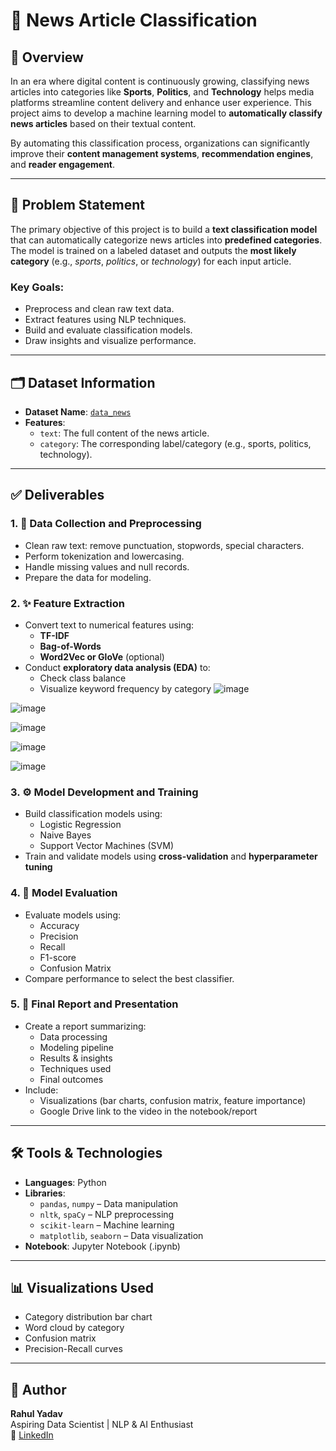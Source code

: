 # 📰 News Article Classification

## 📌 Overview

In an era where digital content is continuously growing, classifying news articles into categories like **Sports**, **Politics**, and **Technology** helps media platforms streamline content delivery and enhance user experience. This project aims to develop a machine learning model to **automatically classify news articles** based on their textual content.

By automating this classification process, organizations can significantly improve their **content management systems**, **recommendation engines**, and **reader engagement**.

---

## 🎯 Problem Statement

The primary objective of this project is to build a **text classification model** that can automatically categorize news articles into **predefined categories**. The model is trained on a labeled dataset and outputs the **most likely category** (e.g., *sports*, *politics*, or *technology*) for each input article.

### Key Goals:
- Preprocess and clean raw text data.
- Extract features using NLP techniques.
- Build and evaluate classification models.
- Draw insights and visualize performance.

---

## 🗂️ Dataset Information

- **Dataset Name**: [`data_news`](https://docs.google.com/spreadsheets/d/1m4YMfqQxo_DcbtzGqbfZitvJmytbWUE8qjixhHmtadk/edit?usp=sharing)
- **Features**:
  - `text`: The full content of the news article.
  - `category`: The corresponding label/category (e.g., sports, politics, technology).

---

## ✅ Deliverables

### 1. 📂 Data Collection and Preprocessing
- Clean raw text: remove punctuation, stopwords, special characters.
- Perform tokenization and lowercasing.
- Handle missing values and null records.
- Prepare the data for modeling.

### 2. ✨ Feature Extraction
- Convert text to numerical features using:
  - **TF-IDF**
  - **Bag-of-Words**
  - **Word2Vec or GloVe** (optional)
- Conduct **exploratory data analysis (EDA)** to:
  - Check class balance
  - Visualize keyword frequency by category
![image](https://github.com/user-attachments/assets/a285ca73-8f3b-4407-b05c-b35011d97a58)


![image](https://github.com/user-attachments/assets/73afb967-8efd-425f-9bcf-d8c4d554c1a3)


![image](https://github.com/user-attachments/assets/bd9224d5-243f-46d8-9025-61b5e61831b9)


![image](https://github.com/user-attachments/assets/63d722e4-a030-4d55-b513-59eb99fd2bc9)

![image](https://github.com/user-attachments/assets/253849d5-13fa-4a04-82ef-839249f31329)


### 3. ⚙️ Model Development and Training
- Build classification models using:
  - Logistic Regression
  - Naive Bayes
  - Support Vector Machines (SVM)
- Train and validate models using **cross-validation** and **hyperparameter tuning**

### 4. 📏 Model Evaluation
- Evaluate models using:
  - Accuracy
  - Precision
  - Recall
  - F1-score
  - Confusion Matrix
- Compare performance to select the best classifier.

### 5. 🎥 Final Report and Presentation
- Create a report summarizing:
  - Data processing
  - Modeling pipeline
  - Results & insights
  - Techniques used
  - Final outcomes
- Include:
  - Visualizations (bar charts, confusion matrix, feature importance)
  - Google Drive link to the video in the notebook/report

---

## 🛠️ Tools & Technologies

- **Languages**: Python
- **Libraries**:
  - `pandas`, `numpy` – Data manipulation
  - `nltk`, `spaCy` – NLP preprocessing
  - `scikit-learn` – Machine learning
  - `matplotlib`, `seaborn` – Data visualization
- **Notebook**: Jupyter Notebook (.ipynb)

---

## 📊 Visualizations Used

- Category distribution bar chart
- Word cloud by category
- Confusion matrix
- Precision-Recall curves

---

## 🙋 Author

**Rahul Yadav**  
Aspiring Data Scientist | NLP & AI Enthusiast  
🔗 [LinkedIn](https://www.linkedin.com/in/rahulyadav2707/) 


